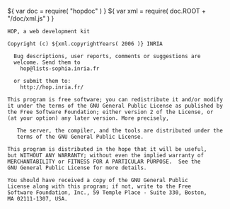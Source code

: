 ${ var doc = require( "hopdoc" ) }
${ var xml = require( doc.ROOT + "/doc/xml.js" ) }

    HOP, a web development kit
       
    Copyright (c) ${xml.copyrightYears( 2006 )} INRIA
                                                                      
      Bug descriptions, user reports, comments or suggestions are      
      welcome. Send them to                                           
        hop@lists-sophia.inria.fr 
    
      or submit them to:
        http://hop.inria.fr/
                                                                      
    This program is free software; you can redistribute it and/or modify
    it under the terms of the GNU General Public License as published by 
    the Free Software Foundation; either version 2 of the License, or 
    (at your option) any later version. More precisely,
    
       The server, the compiler, and the tools are distributed under the 
       terms of the GNU General Public License.
    
    This program is distributed in the hope that it will be useful,   
    but WITHOUT ANY WARRANTY; without even the implied warranty of    
    MERCHANTABILITY or FITNESS FOR A PARTICULAR PURPOSE.  See the     
    GNU General Public License for more details.                      
                                                                      
    You should have received a copy of the GNU General Public         
    License along with this program; if not, write to the Free        
    Software Foundation, Inc., 59 Temple Place - Suite 330, Boston,   
    MA 02111-1307, USA.
